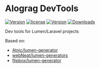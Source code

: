 # Alograg DevTools

[![Version](https://img.shields.io/badge/version-v0.1.5-blue.svg)](https://github.com/alograg/dev-tools) [![license](https://img.shields.io/github/license/alograg/dev-tools.svg)](https://github.com/alograg/dev-tools/blob/master/LICENSE) [![Version](http://img.shields.io/packagist/v/alograg/dev-tools.svg)](https://packagist.org/packages/alograg/dev-tools) [![Downloads](http://img.shields.io/packagist/dm/alograg/dev-tools.svg)](https://packagist.org/packages/alograg/dev-tools)

Dev tools for Lumen/Laravel projects

Based on:
- [Atnic/lumen-generator](https://github.com/Atnic/lumen-generator)
- [webNeat/lumen-generators](https://github.com/webNeat/lumen-generators)
- [flipbox/lumen-generator](https://github.com/flipboxstudio/lumen-generator)
